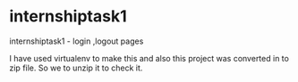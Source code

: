 # internshiptask1
internshiptask1 - login ,logout pages


I have used virtualenv to make this and also this project was converted in to zip file. So we to unzip it to check it.
